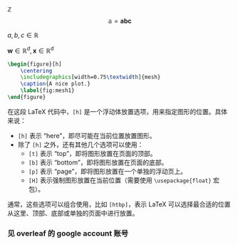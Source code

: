 $\mathbb{Z}$ 
$$ \mathbb{a}  =  \mathbf{abc} $$


$a,b,c \in \mathbb{R}$ 

$\mathbf{w} \in \mathbb{R}^{d}, \mathbf{x} \in \mathbb{R}^d$ 

``` latex
\begin{figure}[h]
    \centering
    \includegraphics[width=0.75\textwidth]{mesh}
    \caption{A nice plot.}
    \label{fig:mesh1}
\end{figure}
```

在这段 LaTeX 代码中，`[h]` 是一个浮动体放置选项，用来指定图形的位置。具体来说：

- `[h]` 表示 “here”，即尽可能在当前位置放置图形。
- 除了 `[h]` 之外，还有其他几个选项可以使用：
  - `[t]` 表示 “top”，即将图形放置在页面的顶部。
  - `[b]` 表示 “bottom”，即将图形放置在页面的底部。
  - `[p]` 表示 “page”，即将图形放置在一个单独的浮动页上。
  - `[H]` 表示强制图形放置在当前位置（需要使用 `\usepackage{float}` 宏包）。

通常，这些选项可以组合使用，比如 `[htbp]`，表示 LaTeX 可以选择最合适的位置从这里、顶部、底部或单独的页面中进行放置。

### 见 overleaf 的 google account 账号

